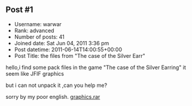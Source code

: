 ## Post #1
- Username: warwar
- Rank: advanced
- Number of posts: 41
- Joined date: Sat Jun 04, 2011 3:36 pm
- Post datetime: 2011-06-14T14:00:55+00:00
- Post Title: the files from "The case of the Silver Earr"

hello,i find some pack files in the game "The case of the Silver Earring" it seem like JFIF graphics 

but i can not unpack it ,can you help me?

sorry by my poor english.
[graphics.rar](https://xentaxbackup.github.io/file/4332_graphics.rar)

